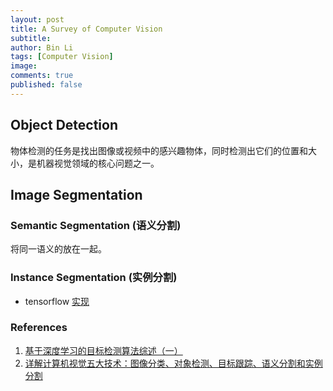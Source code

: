 ```yaml
---
layout: post
title: A Survey of Computer Vision
subtitle:
author: Bin Li
tags: [Computer Vision]
image: 
comments: true
published: false
---
```


## Object Detection
物体检测的任务是找出图像或视频中的感兴趣物体，同时检测出它们的位置和大小，是机器视觉领域的核心问题之一。

## Image Segmentation
### Semantic Segmentation (语义分割)
将同一语义的放在一起。

### Instance Segmentation (实例分割)
* tensorflow [实现](https://github.com/matterport/Mask_RCNN)

### References
1. [基于深度学习的目标检测算法综述（一）](https://zhuanlan.zhihu.com/p/40047760)
2. [详解计算机视觉五大技术：图像分类、对象检测、目标跟踪、语义分割和实例分割](https://cloud.tencent.com/developer/article/1109237)

